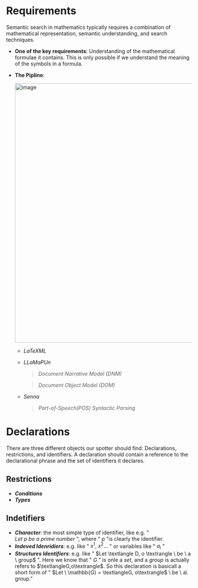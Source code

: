 # Requirements
Semantic search in mathematics typically requires a combination of mathematical representation, semantic understanding, and search techniques. 
+ **One of the key requirements**: Understanding of the mathematical formulae it contains. This is only possible if we understand the meaning of the symbols in a formula.
+ **The Pipline**: 
  
  <img width="703" alt="image" src="https://github.com/ytwoli/Natural-Language-Processing-Math-/assets/75457507/983b07ee-6aea-4572-bd87-8ef8d72c3c91">
  
  * *LaTeXML*
  * *LLaMaPUn*
      > *Document Narrative Model (DNM)*

      > *Document Object Model (DOM)*
  * *Senna*
      > *Part-of-Speech(POS)*
      > *Syntactic Parsing*

# Declarations
There are three different objects our spotter should find: Declarations, restrictions, and identifiers. A declaration should contain a reference to the declarational phrase and the set of identifiers it declares. 
## Restrictions
  + ***Conditions***
  + ***Types***
## Indetifiers
  + ***Character***: the most simple type of identifier, like e.g. " $Let \ p \ be \ a \ prime \ number$ ", where " $p$ "is clearly the identifier.
  + ***Indeved Idenridiers***: e.g. like " $x^1, \ x^2 \dots$ " or variables like " $a_i$ "
  + ***Structures Identifiers***: e.g. like " $Let \textlangle D, o \textrangle \ be \ a \ group$ ". Here we know that " $G$ " is onle a $set$, and a $group$ is actually refers to $\textlangleG,o\textrangle$. So this declaration is basicall a short form of " $Let \ \mathbb{G} = \textlangleG, o\textrangle$ \ be \ a\ group."
